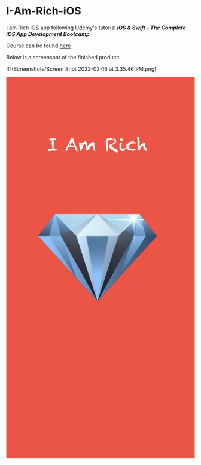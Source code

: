 # I-Am-Rich-iOS
I am Rich iOS app following Udemy's tutorial _**iOS & Swift - The Complete iOS App Development Bootcamp**_

Course can be found [here](https://www.udemy.com/course/ios-13-app-development-bootcamp/)


Below is a screenshot of the finished product:

![](Screenshots/Screen Shot 2022-02-16 at 3.35.46 PM.png)

![](Screenshots/IMG_2739.jpeg)